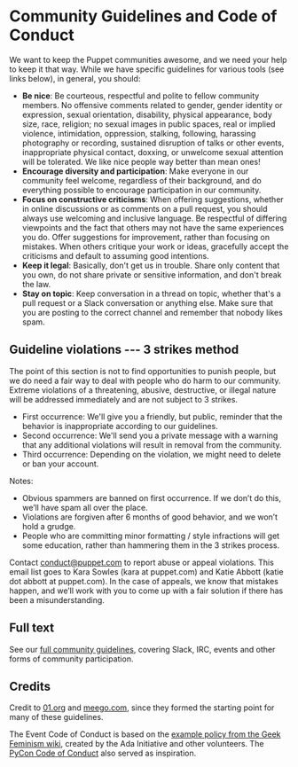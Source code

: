 # Community Guidelines and Code of Conduct

We want to keep the Puppet communities awesome, and we need your help to keep it
that way. While we have specific guidelines for various tools (see links below),
in general, you should:

- **Be nice**: Be courteous, respectful and polite to fellow community members. No
  offensive comments related to gender, gender identity or expression, sexual
  orientation, disability, physical appearance, body size, race, religion; no
  sexual images in public spaces, real or implied violence, intimidation,
  oppression, stalking, following, harassing photography or recording, sustained
  disruption of talks or other events, inappropriate physical contact, doxxing, or
  unwelcome sexual attention will be tolerated. We like nice people way better
  than mean ones!
- **Encourage diversity and participation**: Make everyone in our community feel
  welcome, regardless of their background, and do everything possible to encourage
  participation in our community.
- **Focus on constructive criticisms**: When offering suggestions, whether in online
  discussions or as comments on a pull request, you should always use welcoming
  and inclusive language. Be respectful of differing viewpoints and the fact that
  others may not have the same experiences you do. Offer suggestions for
  improvement, rather than focusing on mistakes. When others critique your work or
  ideas, gracefully accept the criticisms and default to assuming good intentions.
- **Keep it legal**: Basically, don't get us in trouble. Share only content that you
  own, do not share private or sensitive information, and don't break the law.
- **Stay on topic**: Keep conversation in a thread on topic, whether that's a pull
  request or a Slack conversation or anything else. Make sure that you are posting
  to the correct channel and remember that nobody likes spam.

## Guideline violations --- 3 strikes method

The point of this section is not to find opportunities to punish people, but we
do need a fair way to deal with people who do harm to our community. Extreme
violations of a threatening, abusive, destructive, or illegal nature will be
addressed immediately and are not subject to 3 strikes.

- First occurrence: We'll give you a friendly, but public, reminder that the
  behavior is inappropriate according to our guidelines.
- Second occurrence: We'll send you a private message with a warning that any
  additional violations will result in removal from the community.
- Third occurrence: Depending on the violation, we might need to delete or ban
  your account.

Notes:

- Obvious spammers are banned on first occurrence. If we don’t do this, we’ll
  have spam all over the place.
- Violations are forgiven after 6 months of good behavior, and we won’t hold a grudge.
- People who are committing minor formatting / style infractions will get some
  education, rather than hammering them in the 3 strikes process.

Contact conduct@puppet.com to report abuse or appeal violations. This email list
goes to Kara Sowles (kara at puppet.com) and Katie Abbott (katie dot abbott at
puppet.com). In the case of appeals, we know that mistakes happen, and we’ll
work with you to come up with a fair solution if there has been a
misunderstanding.

## Full text

See our [full community guidelines](https://puppet.com/community/community-guidelines),
covering Slack, IRC, events and other forms of community participation.

## Credits

Credit to [01.org](https://01.org/community/participation-guidelines) and
[meego.com](http://wiki.meego.com/Community_guidelines), since they formed the
starting point for many of these guidelines.

The Event Code of Conduct is based on the [example policy from the Geek Feminism wiki](http://geekfeminism.wikia.com/wiki/Conference_anti-harassment),
created by the Ada Initiative and other volunteers. The [PyCon Code of Conduct](https://github.com/python/pycon-code-of-conduct) also served as inspiration.
